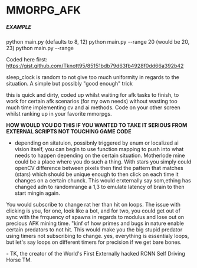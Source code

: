 # MMORPG_AFK

##### EXAMPLE
python main.py (defaults to 8, 12)
python main.py --range 20 (would be 20, 23)
python main.py --range <YOUR-CHOICE-OF-INT>

Coded here first: https://gist.github.com/Tknott95/85151bdb79d63fb4928f0dd66a392b42


sleep_clock is random to not give too much uniformity in regards to the situation. A simple but possibly "good enough" trick



this is quick and dirty, coded up whilst waiting for afk tasks to finish, to work for certain afk scenarios (for my own needs) without wasting too much time implementing cv and ai methods. Code on your other screen whilst ranking up in your favorite mmorpgs.


**HOW WOULD YOU DO THIS IF YOU WANTED TO TAKE IT SERIOUS FROM EXTERNAL SCRIPTS NOT TOUCHING GAME CODE**

- depending on sitatuion, possibnly triggered by enum or localized ai vision itself, you can begin to use function mapping to push into what needs to happen depending on the certain situation. Motherlode mine could be a place where you do such a thing. With stars you simply could openCV difference between pixels then find the pattern that matches (stars) which should be unique enough to then click on each time it changes on a certain chunck. This would erxternally say som,ething has changed adn to randomrange a 1,3 to emulate latency of brain to then start mingin again. 

You would subscribe to change rat her than hit on loops. The issue with clicking is you, for one, look like a bot, and for two, you could get out of sync with the frrquency of spawns in regards to modulus and lose out on precious AFK mining time. "kinf of how primes and bugs in nature enable certain predators to not hit. This would make you the big stupid predator using timers not subscribing to change. yes, everything is essentialy loops, but let's say loops on different timers for precision if we get bare bones. 


**-** TK, the creator of the World's First Externally hacked RCNN Self Driving Horse TM. 
